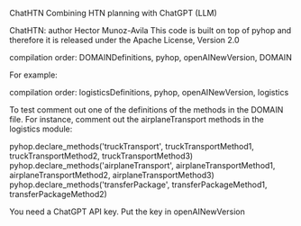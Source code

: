 ChatHTN
Combining HTN planning with ChatGPT (LLM)

ChatHTN: author Hector Munoz-Avila
    This code is built on top of pyhop and therefore it is released under the  Apache License, Version 2.0 



compilation order: DOMAINDefinitions, pyhop, openAINewVersion, DOMAIN

For example:

compilation order: logisticsDefinitions, pyhop, openAINewVersion, logistics

To test comment out one of the definitions of the methods in the DOMAIN file. For instance, comment out the airplaneTransport methods in the logistics module:


pyhop.declare_methods('truckTransport', truckTransportMethod1, truckTransportMethod2, truckTransportMethod3) 
pyhop.declare_methods('airplaneTransport', airplaneTransportMethod1, airplaneTransportMethod2, airplaneTransportMethod3) 
pyhop.declare_methods('transferPackage', transferPackageMethod1, transferPackageMethod2) 

You need a ChatGPT API key. Put the key in openAINewVersion
